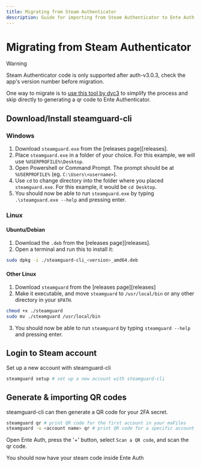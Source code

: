 ```yaml
---
title: Migrating from Steam Authenticator
description: Guide for importing from Steam Authenticator to Ente Auth
---
```


# Migrating from Steam Authenticator

> [!WARNING]
>
> Steam Authenticator code is only supported after auth-v3.0.3, check the app's
> version number before migration.

One way to migrate is to
[use this tool by dyc3](https://github.com/dyc3/steamguard-cli/releases/latest)
to simplify the process and skip directly to generating a qr code to Ente
Authenticator.

## Download/Install steamguard-cli

### Windows

1. Download `steamguard.exe` from the [releases page][releases].
2. Place `steamguard.exe` in a folder of your choice. For this example, we will
   use `%USERPROFILE%\Desktop`.
3. Open Powershell or Command Prompt. The prompt should be at `%USERPROFILE%`
   (eg. `C:\Users\<username>`).
4. Use `cd` to change directory into the folder where you placed
   `steamguard.exe`. For this example, it would be `cd Desktop`.
5. You should now be able to run `steamguard.exe` by typing
   `.\steamguard.exe --help` and pressing enter.

### Linux

#### Ubuntu/Debian

1. Download the `.deb` from the [releases page][releases].
2. Open a terminal and run this to install it:

```bash
sudo dpkg -i ./steamguard-cli_<version>_amd64.deb
```

#### Other Linux

1. Download `steamguard` from the [releases page][releases]
2. Make it executable, and move `steamguard` to `/usr/local/bin` or any other
   directory in your `$PATH`.

```bash
chmod +x ./steamguard
sudo mv ./steamguard /usr/local/bin
```

3. You should now be able to run `steamguard` by typing `steamguard --help` and
   pressing enter.

## Login to Steam account

Set up a new account with steamguard-cli

```bash
steamguard setup # set up a new account with steamguard-cli
```

## Generate & importing QR codes

steamguard-cli can then generate a QR code for your 2FA secret.

```bash
steamguard qr # print QR code for the first account in your maFiles
steamguard -u <account name> qr # print QR code for a specific account
```

Open Ente Auth, press the '+' button, select `Scan a QR code`, and scan the qr
code.

You should now have your steam code inside Ente Auth
